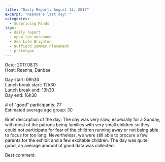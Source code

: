 ```yaml
---
title: "Daily Report: August 13, 2017"
excerpt: "Reanna's last day! "
categories:
  - Surprising Minds
tags:
  - daily report
  - open lab notebook
  - Sea Life Brighton
  - Nuffield Summer Placement
  - prototype
---
```


Date: 2017.08.13  
Host: Reanna, Danbee  

Day start: 09h30   
Lunch break start: 12h30    
Lunch break end: 13h30  
Day end: 16h30  

\# of "good" participants: 77  
Estimated average age group: 30

Brief description of the day: The day was very slow, especially for a Sunday, with most of the patrons being families with very small children so they could not participate for fear of the children running away or not being able to focus for too long. Nevertheless, we were still able to procure a few parents for the exhibit and a few excitable children. The day was quite good, an average amount of good data was collected.

Best comment:
